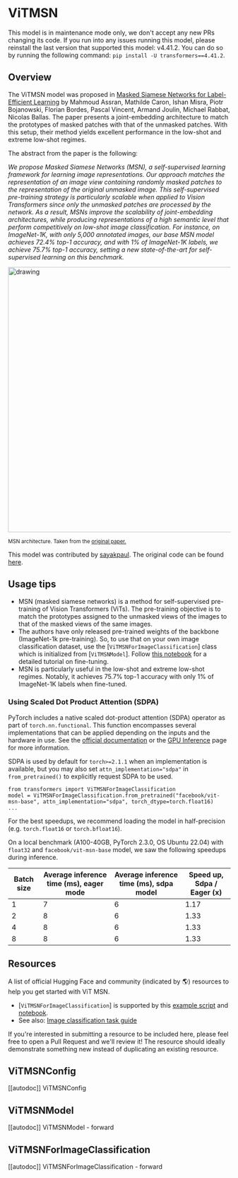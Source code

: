 <!--Copyright 2022 The HuggingFace Team. All rights reserved.

Licensed under the Apache License, Version 2.0 (the "License"); you may not use this file except in compliance with
the License. You may obtain a copy of the License at

http://www.apache.org/licenses/LICENSE-2.0

Unless required by applicable law or agreed to in writing, software distributed under the License is distributed on
an "AS IS" BASIS, WITHOUT WARRANTIES OR CONDITIONS OF ANY KIND, either express or implied. See the License for the
specific language governing permissions and limitations under the License.

⚠️ Note that this file is in Markdown but contain specific syntax for our doc-builder (similar to MDX) that may not be
rendered properly in your Markdown viewer.

-->

# ViTMSN

<Tip warning={true}>

This model is in maintenance mode only, we don't accept any new PRs changing its code.
If you run into any issues running this model, please reinstall the last version that supported this model: v4.41.2.
You can do so by running the following command: `pip install -U transformers==4.41.2`.

</Tip>

## Overview

The ViTMSN model was proposed in [Masked Siamese Networks for Label-Efficient Learning](https://arxiv.org/abs/2204.07141) by Mahmoud Assran, Mathilde Caron, Ishan Misra, Piotr Bojanowski, Florian Bordes,
Pascal Vincent, Armand Joulin, Michael Rabbat, Nicolas Ballas. The paper presents a joint-embedding architecture to match the prototypes
of masked patches with that of the unmasked patches. With this setup, their method yields excellent performance in the low-shot and extreme low-shot
regimes.

The abstract from the paper is the following:

*We propose Masked Siamese Networks (MSN), a self-supervised learning framework for learning image representations. Our
approach matches the representation of an image view containing randomly masked patches to the representation of the original
unmasked image. This self-supervised pre-training strategy is particularly scalable when applied to Vision Transformers since only the
unmasked patches are processed by the network. As a result, MSNs improve the scalability of joint-embedding architectures,
while producing representations of a high semantic level that perform competitively on low-shot image classification. For instance,
on ImageNet-1K, with only 5,000 annotated images, our base MSN model achieves 72.4% top-1 accuracy,
and with 1% of ImageNet-1K labels, we achieve 75.7% top-1 accuracy, setting a new state-of-the-art for self-supervised learning on this benchmark.*

<img src="https://i.ibb.co/W6PQMdC/Screenshot-2022-09-13-at-9-08-40-AM.png" alt="drawing" width="600"/> 

<small> MSN architecture. Taken from the <a href="https://arxiv.org/abs/2204.07141">original paper.</a> </small>

This model was contributed by [sayakpaul](https://huggingface.co/sayakpaul). The original code can be found [here](https://github.com/facebookresearch/msn). 

## Usage tips

- MSN (masked siamese networks) is a method for self-supervised pre-training of Vision Transformers (ViTs). The pre-training
objective is to match the prototypes assigned to the unmasked views of the images to that of the masked views of the same images.
- The authors have only released pre-trained weights of the backbone (ImageNet-1k pre-training). So, to use that on your own image classification dataset,
use the [`ViTMSNForImageClassification`] class which is initialized from [`ViTMSNModel`]. Follow
[this notebook](https://github.com/huggingface/notebooks/blob/main/examples/image_classification.ipynb) for a detailed tutorial on fine-tuning.
- MSN is particularly useful in the low-shot and extreme low-shot regimes. Notably, it achieves 75.7% top-1 accuracy with only 1% of ImageNet-1K
labels when fine-tuned.

### Using Scaled Dot Product Attention (SDPA)

PyTorch includes a native scaled dot-product attention (SDPA) operator as part of `torch.nn.functional`. This function 
encompasses several implementations that can be applied depending on the inputs and the hardware in use. See the 
[official documentation](https://pytorch.org/docs/stable/generated/torch.nn.functional.scaled_dot_product_attention.html) 
or the [GPU Inference](https://huggingface.co/docs/transformers/main/en/perf_infer_gpu_one#pytorch-scaled-dot-product-attention)
page for more information.

SDPA is used by default for `torch>=2.1.1` when an implementation is available, but you may also set 
`attn_implementation="sdpa"` in `from_pretrained()` to explicitly request SDPA to be used.

```
from transformers import ViTMSNForImageClassification
model = ViTMSNForImageClassification.from_pretrained("facebook/vit-msn-base", attn_implementation="sdpa", torch_dtype=torch.float16)
...
```

For the best speedups, we recommend loading the model in half-precision (e.g. `torch.float16` or `torch.bfloat16`).

On a local benchmark (A100-40GB, PyTorch 2.3.0, OS Ubuntu 22.04) with `float32` and `facebook/vit-msn-base` model, we saw the following speedups during inference.

|   Batch size |   Average inference time (ms), eager mode |   Average inference time (ms), sdpa model |   Speed up, Sdpa / Eager (x) |
|--------------|-------------------------------------------|-------------------------------------------|------------------------------|
|            1 |                                         7 |                                         6 |                      1.17 |
|            2 |                                         8 |                                         6 |                      1.33 |
|            4 |                                         8 |                                         6 |                      1.33 |
|            8 |                                         8 |                                         6 |                      1.33 |

## Resources

A list of official Hugging Face and community (indicated by 🌎) resources to help you get started with ViT MSN.

<PipelineTag pipeline="image-classification"/>

- [`ViTMSNForImageClassification`] is supported by this [example script](https://github.com/huggingface/transformers/tree/main/examples/pytorch/image-classification) and [notebook](https://colab.research.google.com/github/huggingface/notebooks/blob/main/examples/image_classification.ipynb).
- See also: [Image classification task guide](../tasks/image_classification)

If you're interested in submitting a resource to be included here, please feel free to open a Pull Request and we'll review it! The resource should ideally demonstrate something new instead of duplicating an existing resource.

## ViTMSNConfig

[[autodoc]] ViTMSNConfig

## ViTMSNModel

[[autodoc]] ViTMSNModel
    - forward

## ViTMSNForImageClassification

[[autodoc]] ViTMSNForImageClassification
    - forward
